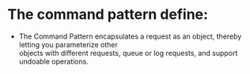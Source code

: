 # The command pattern define:
* The Command Pattern encapsulates a request as an object, thereby letting you parameterize other <br>
objects with different requests, queue or log requests, and support undoable operations.
